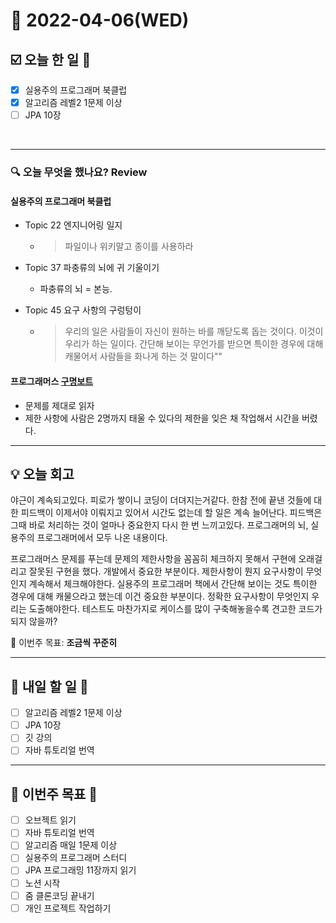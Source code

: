 # 📆 2022-04-06(WED)
## ☑️ 오늘 한 일 📑
- [x] 실용주의 프로그래머 북클럽
- [x] 알고리즘 레벨2 1문제 이상
- [ ] JPA 10장 
   
<br>

***

### 🔍️ 오늘 무엇을 했나요? Review
#### 실용주의 프로그래머 북클럽
- Topic 22 엔지니어링 일지
  - > 파일이나 위키말고 종이를 사용하라
    
- Topic 37 파충류의 뇌에 귀 기울이기
  - 파충류의 뇌 = 본능.
  
- Topic 45 요구 사항의 구렁텅이 
  - >우리의 일은 사람들이 자신이 원하는 바를 깨닫도록 돕는 것이다.
  이것이 우리가 하는 일이다. 간단해 보이는 무언가를 받으면 특이한 경우에 대해 캐물어서 사람들을 화나게 하는 것 말이다""
    
#### 프로그래머스 [구명보트](https://github.com/Kyuwon53/Python-algorithm/tree/main/programmers/Level2/%EA%B5%AC%EB%AA%85%EB%B3%B4%ED%8A%B8)
- 문제를 제대로 읽자
- 제한 사항에 사람은 2명까지 태울 수 있다의 제한을 잊은 채 작업해서 시간을 버렸다. 

***

## 💡 오늘 회고

야근이 계속되고있다. 피로가 쌓이니 코딩이 더뎌지는거같다. 한참 전에 끝낸 것들에 대한 피드백이 이제서야 이뤄지고 있어서 시간도 없는데 할 일은 계속 늘어난다. 
피드백은 그때 바로 처리하는 것이 얼마나 중요한지 다시 한 번 느끼고있다. 프로그래머의 뇌, 실용주의 프로그래머에서 모두 나온 내용이다. 

프로그래머스 문제를 푸는데 문제의 제한사항을 꼼꼼히 체크하지 못해서 구현에 오래걸리고 잘못된 구현을 했다. 
개발에서 중요한 부분이다. 제한사항이 뭔지 요구사항이 무엇인지 계속해서 체크해야한다. 
실용주의 프로그래머 책에서 간단해 보이는 것도 특이한 경우에 대해 캐물으라고 했는데 이건 중요한 부분이다. 
정확한 요구사항이 무엇인지 우리는 도출해야한다. 테스트도 마찬가지로 케이스를 많이 구축해놓을수록 견고한 코드가 되지 않을까? 

🎯 이번주 목표: **조금씩 꾸준히**

***

## 🎯 내일 할 일 🎯
- [ ] 알고리즘 레벨2 1문제 이상
- [ ] JPA 10장 
- [ ] 깃 강의
- [ ] 자바 튜토리얼 번역

***

## 🏁 이번주 목표 🏁
- [ ] 오브젝트 읽기
- [ ] 자바 튜토리얼 번역
- [ ] 알고리즘 매일 1문제 이상
- [ ] 실용주의 프로그래머 스터디
- [ ] JPA 프로그래밍 11장까지 읽기
- [ ] 노션 시작
- [ ] 줌 클론코딩 끝내기
- [ ] 개인 프로젝트 작업하기 